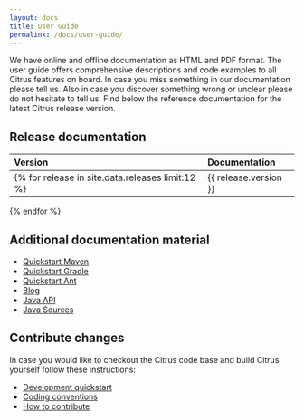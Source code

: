```yaml
---
layout: docs
title: User Guide
permalink: /docs/user-guide/
---
```


We have online and offline documentation as HTML and PDF format. The user guide offers comprehensive descriptions and 
code examples to all Citrus features on board. In case you miss something in our documentation please tell us. Also 
in case you discover something wrong or unclear please do not hesitate to tell us. Find below the reference documentation 
for the latest Citrus release version.

## Release documentation

| Version | Documentation |
|:--------|:------|
{% for release in site.data.releases limit:12 %}| {{ release.version }} | [HTML](${site.path}/reference/{% if release.tag != "latest" %}{{ release.version }}/{% endif %}html/index.html) \| [PDF](${site.path}/reference/{% if release.tag != "latest" %}{{ release.version }}/{% endif %}pdf/citrus-reference-{{ release.version }}.pdf) |
{% endfor %}

## Additional documentation material

- [Quickstart Maven](${site.path}/docs/setup-maven)
- [Quickstart Gradle](${site.path}/docs/setup-gradle)
- [Quickstart Ant](${site.path}/docs/setup-ant)
- [Blog](http://labs.consol.de/tags/citrus)
- [Java API](${site.path}/apidocs/index.html)
- [Java Sources](http://www.github.com/christophd/citrus)


## Contribute changes

In case you would like to checkout the Citrus code base and build Citrus yourself follow these instructions:

- [Development quickstart](${site.path}/docs/development)
- [Coding conventions](${site.path}/docs/conventions)
- [How to contribute](${site.path}/docs/contribute)